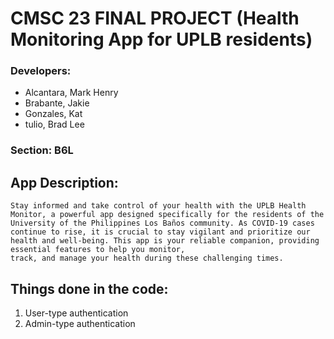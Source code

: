 # CMSC 23 FINAL PROJECT (Health Monitoring App for UPLB residents)

### Developers: 
  - Alcantara, Mark Henry 
  - Brabante, Jakie
  - Gonzales, Kat
  - tulio, Brad Lee

### Section: B6L

## App Description: 
    Stay informed and take control of your health with the UPLB Health Monitor, a powerful app designed specifically for the residents of the 
    University of the Philippines Los Baños community. As COVID-19 cases continue to rise, it is crucial to stay vigilant and prioritize our 
    health and well-being. This app is your reliable companion, providing essential features to help you monitor, 
    track, and manage your health during these challenging times.

## Things done in the code: 
   1. User-type authentication
   2. Admin-type authentication


    

